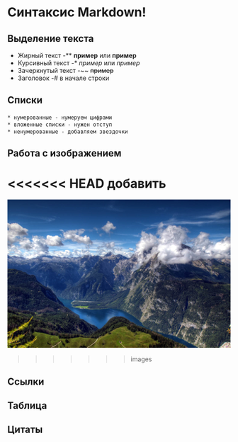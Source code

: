 # Синтаксис Markdown!

## Выделение текста
* Жирный текст -** **пример** или __пример__
* Курсивный текст -* *пример* или _пример_
* Зачеркнутый текст -~~ ~~пример~~
* Заголовок -# в начале строки
## Списки
    * нумерованные - нумеруем цифрами
    * вложенные списки - нужен отступ
    * ненумерованные - добавляем звездочки
  

## Работа с изображением
<<<<<<< HEAD
добавить ![]()
=======
![Фото](%D1%84%D0%BE%D1%82%D0%BE.jpg)

>>>>>>> images
## Ссылки

## Таблица

## Цитаты